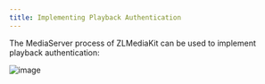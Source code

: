 ```yaml
---
title: Implementing Playback Authentication
---
```


The MediaServer process of ZLMediaKit can be used to implement playback authentication:

![image](/images/playback_authentication_zh.png)
